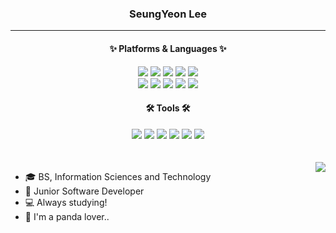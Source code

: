 <div align="center">
  
  ### SeungYeon Lee
</div>

  ---

<div align=center>
	<h4> ✨ Platforms & Languages ✨ </h4>
  <picture>
	  <img src="https://img.shields.io/badge/Java-007396?style=flat&logo=Conda-Forge&logoColor=white" />
  </picture>
  <picture>
	  <img src="https://img.shields.io/badge/HTML5-E34F26?style=flat&logo=HTML5&logoColor=white" />
  </picture>
  <picture>
  	<img src="https://img.shields.io/badge/CSS3-1572B6?style=flat&logo=CSS3&logoColor=white" />
  </picture>
  <picture>
	<img src="https://img.shields.io/badge/JavaScript-F7DF1E?style=flat&logo=JavaScript&logoColor=white" />
  </picture>
  <picture>
	<img src="https://img.shields.io/badge/jQuery-0769AD?style=flat&logo=jQuery&logoColor=white" />
  </picture>
  <br>
  <picture>
  	<img src="https://img.shields.io/badge/React-61DAFB?style=flat&logo=React&logoColor=white">
  </picture>
  <picture>
	<img src="https://img.shields.io/badge/Spring-6DB33F?style=flat&logo=Spring&logoColor=white" />
  </picture>
  <picture>
	<img src="https://img.shields.io/badge/Oracle%20SQL-F80000?style=flat&logo=Oracle&logoColor=white" />
  </picture>
  <picture>
	<img src="https://img.shields.io/badge/MSSQL-CC2927?style=flat&logo=microsoftsqlserver&logoColor=white" />
  </picture>
  <picture>
	<img src="https://img.shields.io/badge/MariaDB-003545?style=flat&logo=MariaDB&logoColor=white" />
  </picture>
  <br>
	<h4>🛠 Tools 🛠</h4>
  <picture>
	<img src="https://img.shields.io/badge/Eclipse%20IDE-2C2255?style=flat&logo=EclipseIDE&logoColor=white" />
  </picture>
  <picture>
	<img src="https://img.shields.io/badge/Intellij%20IDEA-000000?style=flat&logo=intellijidea&logoColor=white" />
  </picture>
  <picture>
  	<img src="https://img.shields.io/badge/Visual%20Studio%20Code-007ACC?style=flat&logo=VisualStudioCode&logoColor=white" />
  </picture>
  <picture>
	<img src="https://img.shields.io/badge/Tomcat-F8DC75?style=flat&logo=ApacheTomcat&logoColor=white" />
  </picture>
  <picture>
	<img src="https://img.shields.io/badge/GitHub-181717?style=flat&logo=GitHub&logoColor=white" />
  </picture>
  <picture>
 	<img src="https://img.shields.io/badge/GitLab-FC6D26?style=flat&logo=GitLab&logoColor=white" />
  </picture>
</div>
<br>
<br>

<picture>
  <img align="right" src="https://leetcard.jacoblin.cool/ciiindy?theme=light"/>
</picture>

- 🎓 BS, Information Sciences and Technology
- 🌱 Junior Software Developer
- 💻 Always studying!
- 🐼 I'm a panda lover..
